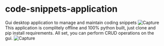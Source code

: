 # code-snippets-application
Gui desktop application to manage and maintain coding snippets
![Capture](https://user-images.githubusercontent.com/31071586/182758973-8d4347ef-c8a9-4a9b-bcbc-506482ba84ef.PNG)
This application is complitely offline and 100% python built, just clone and pip install requirements. All set, you can perform CRUD operations on the gui.
![Capture](https://user-images.githubusercontent.com/31071586/182759492-dc47e9cd-8e60-4f5c-8e1f-ddea8c449ba6.PNG)

